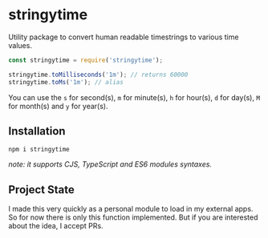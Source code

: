 # stringytime

Utility package to convert human readable timestrings to various time values.

```javascript
const stringytime = require('stringytime');

stringytime.toMilliseconds('1m'); // returns 60000
stringytime.toMs('1m'); // alias
```

You can use the `s` for second(s), `m` for minute(s), `h` for hour(s), `d` for day(s), `M` for month(s) and `y` for year(s).

## Installation

```
npm i stringytime
```

*note: it supports CJS, TypeScript and ES6 modules syntaxes.*

## Project State

I made this very quickly as a personal module to load in my external apps. So for now there is only this function implemented. But if you are interested about the idea, I accept PRs.

